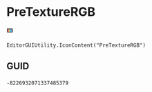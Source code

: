 # PreTextureRGB
![](/img/PreTextureRGB.png)

``` CSharp
EditorGUIUtility.IconContent("PreTextureRGB")
```
## GUID
```
-8226932071337485379
```
